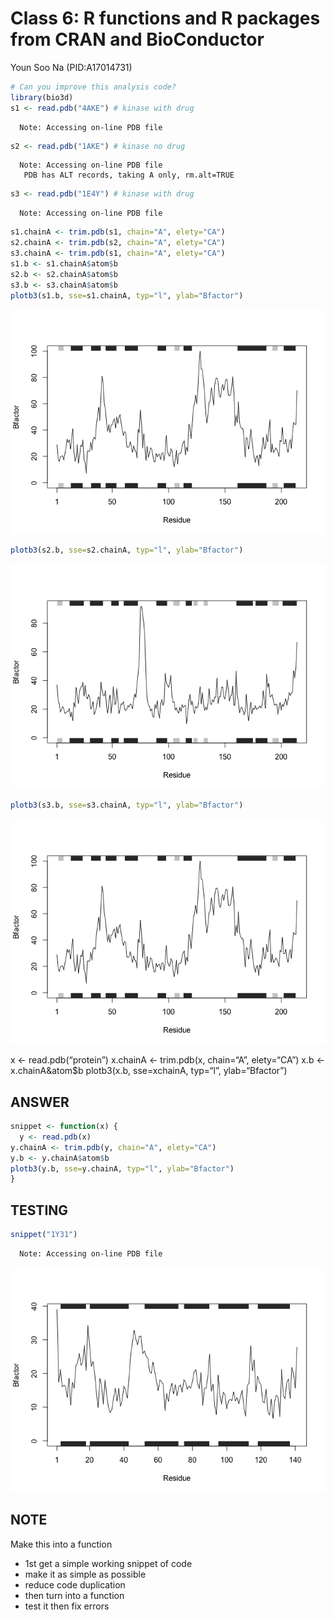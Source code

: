 # Class 6: R functions and R packages from CRAN and BioConductor
Youn Soo Na (PID:A17014731)

``` r
# Can you improve this analysis code?
library(bio3d)
s1 <- read.pdb("4AKE") # kinase with drug
```

      Note: Accessing on-line PDB file

``` r
s2 <- read.pdb("1AKE") # kinase no drug
```

      Note: Accessing on-line PDB file
       PDB has ALT records, taking A only, rm.alt=TRUE

``` r
s3 <- read.pdb("1E4Y") # kinase with drug
```

      Note: Accessing on-line PDB file

``` r
s1.chainA <- trim.pdb(s1, chain="A", elety="CA")
s2.chainA <- trim.pdb(s2, chain="A", elety="CA")
s3.chainA <- trim.pdb(s1, chain="A", elety="CA")
s1.b <- s1.chainA$atom$b
s2.b <- s2.chainA$atom$b
s3.b <- s3.chainA$atom$b
plotb3(s1.b, sse=s1.chainA, typ="l", ylab="Bfactor")
```

![](HW6_files/figure-commonmark/unnamed-chunk-1-1.png)

``` r
plotb3(s2.b, sse=s2.chainA, typ="l", ylab="Bfactor")
```

![](HW6_files/figure-commonmark/unnamed-chunk-1-2.png)

``` r
plotb3(s3.b, sse=s3.chainA, typ="l", ylab="Bfactor")
```

![](HW6_files/figure-commonmark/unnamed-chunk-1-3.png)

x \<- read.pdb(“protein”) x.chainA \<- trim.pdb(x, chain=“A”,
elety=“CA”) x.b \<- x.chainA&atom\$b plotb3(x.b, sse=xchainA, typ=“l”,
ylab=“Bfactor”)

## ANSWER

``` r
snippet <- function(x) {
  y <- read.pdb(x)
y.chainA <- trim.pdb(y, chain="A", elety="CA")
y.b <- y.chainA$atom$b
plotb3(y.b, sse=y.chainA, typ="l", ylab="Bfactor")
}
```

## TESTING

``` r
snippet("1Y31")
```

      Note: Accessing on-line PDB file

![](HW6_files/figure-commonmark/unnamed-chunk-3-1.png)

## NOTE

Make this into a function

- 1st get a simple working snippet of code
- make it as simple as possible
- reduce code duplication
- then turn into a function
- test it then fix errors
